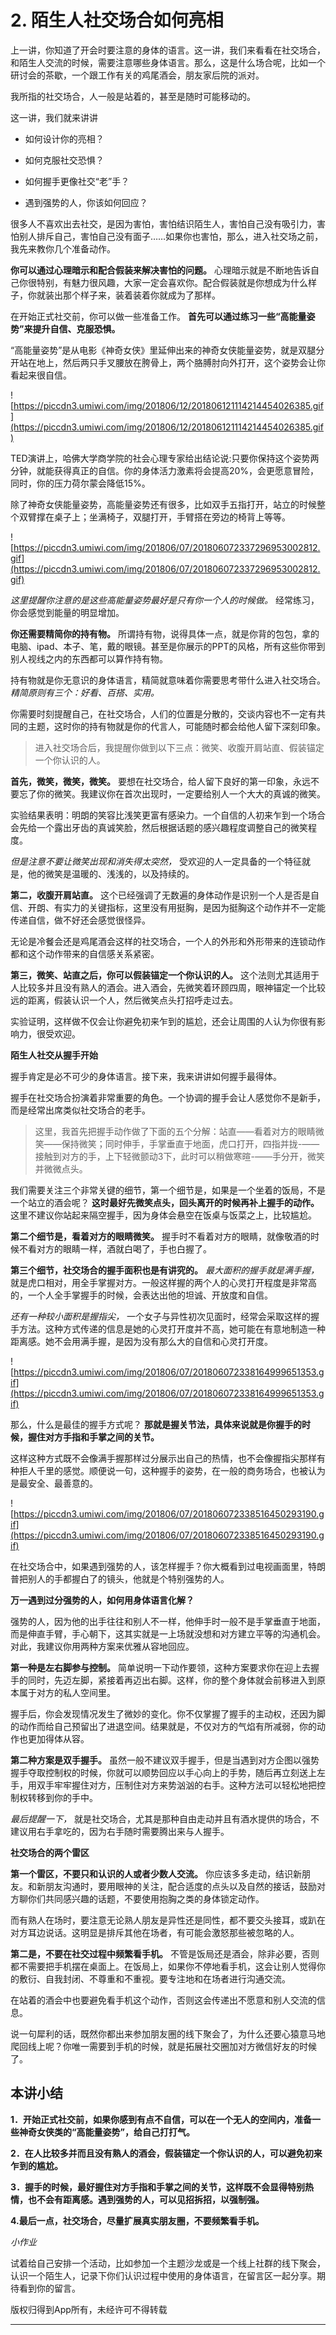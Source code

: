 # 2. 陌生人社交场合如何亮相

上一讲，你知道了开会时要注意的身体的语言。这一讲，我们来看看在社交场合，和陌生人交流的时候，需要注意哪些身体语言。那么，这是什么场合呢，比如一个研讨会的茶歇，一个跟工作有关的鸡尾酒会，朋友家后院的派对。

我所指的社交场合，人一般是站着的，甚至是随时可能移动的。

这一讲，我们就来讲讲

* 如何设计你的亮相？

* 如何克服社交恐惧？

* 如何握手更像社交“老”手？

* 遇到强势的人，你该如何回应？

很多人不喜欢出去社交，是因为害怕，害怕结识陌生人，害怕自己没有吸引力，害怕别人排斥自己，害怕自己没有面子……如果你也害怕，那么，进入社交场之前，我先来教你几个准备动作。

 **你可以通过心理暗示和配合假装来解决害怕的问题。** 心理暗示就是不断地告诉自己你很特别，有魅力很风趣，大家一定会喜欢你。配合假装就是你想成为什么样子，你就装出那个样子来，装着装着你就成为了那样。

在开始正式社交前，你可以做一些准备工作。 **首先可以通过练习一些“高能量姿势”来提升自信、克服恐惧。**

“高能量姿势”是从电影《神奇女侠》里延伸出来的神奇女侠能量姿势，就是双腿分开站在地上，然后两只手叉腰放在胯骨上，两个胳膊肘向外打开，这个姿势会让你看起来很自信。

![https://piccdn3.umiwi.com/img/201806/12/201806121114214454026385.gif](https://piccdn3.umiwi.com/img/201806/12/201806121114214454026385.gif)

TED演讲上，哈佛大学商学院的社会心理专家给出结论说:只要你保持这个姿势两分钟，就能获得真正的自信。你的身体活力激素将会提高20%，会更愿意冒险，同时，你的压力荷尔蒙会降低15%。

除了神奇女侠能量姿势，高能量姿势还有很多，比如双手五指打开，站立的时候整个双臂撑在桌子上；坐满椅子，双腿打开，手臂搭在旁边的椅背上等等。

![https://piccdn3.umiwi.com/img/201806/07/201806072337296953002812.gif](https://piccdn3.umiwi.com/img/201806/07/201806072337296953002812.gif)

 *这里提醒你注意的是这些高能量姿势最好是只有你一个人的时候做。* 经常练习，你会感觉到能量的明显增加。

 **你还需要精简你的持有物。** 所谓持有物，说得具体一点，就是你背的包包，拿的电脑、ipad、本子、笔，戴的眼镜。甚至是你展示的PPT的风格，所有这些你带到别人视线之内的东西都可以算作持有物。

持有物就是你无意识的身体语言，精简就意味着你需要思考带什么进入社交场合。 *精简原则有三个：好看、百搭、实用。*

你需要时刻提醒自己，在社交场合，人们的位置是分散的，交谈内容也不一定有共同的主题，这时你的持有物就是你的代言人，可能随时都会给他人留下深刻印象。

> 进入社交场合后，我提醒你做到以下三点：微笑、收腹开肩站直、假装锚定一个你认识的人。

 **首先，微笑，微笑，微笑。** 要想在社交场合，给人留下良好的第一印象，永远不要忘了你的微笑。我建议你在首次出现时，一定要给别人一个大大的真诚的微笑。

实验结果表明：明朗的笑容比浅笑更富有感染力。一个自信的人初来乍到一个场合会先给一个露出牙齿的真诚笑脸，然后根据话题的感兴趣程度调整自己的微笑程度。

 *但是注意不要让微笑出现和消失得太突然，* 受欢迎的人一定具备的一个特征就是，他的微笑是温暖的、浅浅的，以及持续的。

 **第二，收腹开肩站直。** 这个已经强调了无数遍的身体动作是识别一个人是否是自信、开朗、有实力的关键指标，这里没有用挺胸，是因为挺胸这个动作并不一定能传递自信，做不好还会感觉很怪异。

无论是冷餐会还是鸡尾酒会这样的社交场合，一个人的外形和外形带来的连锁动作都和这个动作带来的自信感关系紧密。

 **第三，微笑、站直之后，你可以假装锚定一个你认识的人。** 这个法则尤其适用于人比较多并且没有熟人的酒会。进入酒会，先微笑着环顾四周，眼神锚定一个比较远的距离，假装认识一个人，然后微笑点头打招呼走过去。

实验证明，这样做不仅会让你避免初来乍到的尴尬，还会让周围的人认为你很有影响力，很受欢迎。

 **陌生人社交从握手开始**

握手肯定是必不可少的身体语言。接下来，我来讲讲如何握手最得体。

握手在社交场合扮演着非常重要的角色。一个协调的握手会让人感觉你不是新手，而是经常出席类似社交场合的老手。

> 这里，我首先把握手动作做了下面的五个分解：站直——看着对方的眼睛微笑——保持微笑；同时伸手，手掌垂直于地面，虎口打开，四指并拢-——接触到对方的手，上下轻微颤动3下，此时可以稍做寒暄-——手分开，微笑并微微点头。

我们需要关注三个非常关键的细节，第一个细节是，如果是一个坐着的饭局，不是一个站立的酒会呢？ **这时最好先微笑点头，回头离开的时候再补上握手的动作。** 这里不建议你站起来隔空握手，因为身体会悬空在饭桌与饭菜之上，比较尴尬。

 **第二个细节是，看着对方的眼睛微笑。** 握手时不看着对方的眼睛，就像敬酒的时候不看对方的眼睛一样，酒就白喝了，手也白握了。

 **第三个细节，社交场合的握手面积也是有讲究的。**  *最大面积的握手就是满手握，* 就是虎口相对，用全手掌握对方。一般这样握的两个人的心灵打开程度是非常高的，一个人全手掌握手的时候，会表达出他的坦诚、开放度和自信。

 *还有一种较小面积是握指尖，* 一个女子与异性初次见面时，经常会采取这样的握手方法。这种方式传递的信息是她的心灵打开度并不高，她可能在有意地制造一种距离感。她不会用满手握，是因为没有那么大的自信和心灵打开度。

![https://piccdn3.umiwi.com/img/201806/07/201806072338164999651353.gif](https://piccdn3.umiwi.com/img/201806/07/201806072338164999651353.gif)

那么，什么是最佳的握手方式呢？ **那就是握关节法，具体来说就是你握手的时候，握住对方手指和手掌之间的关节。**

这样这种方式既不会像满手握那样过分展示出自己的热情，也不会像握指尖那样有种拒人千里的感觉。顺便说一句，这种握手的姿势，在一般的商务场合，也被认为是最安全、最善意的。

![https://piccdn3.umiwi.com/img/201806/07/201806072338516450293190.gif](https://piccdn3.umiwi.com/img/201806/07/201806072338516450293190.gif)

在社交场合中，如果遇到强势的人，该怎样握手？你大概看到过电视画面里，特朗普把别人的手都握白了的镜头，他就是个特别强势的人。

 **万一遇到过分强势的人，如何用身体语言化解？**

强势的人，因为他的出手往往和别人不一样，他伸手时一般不是手掌垂直于地面，而是伸直手臂，手心朝下，这其实就是一上场就没想和对方建立平等的沟通机会。对此，我建议你用两种方案来优雅从容地回应。

 **第一种是左右脚参与控制。** 简单说明一下动作要领，这种方案要求你在迎上去握手的同时，先迈左脚，紧接着再迈出右脚。这样，你的整个身体就会前移进入到原本属于对方的私人空间里。

握手后，你会发现情况发生了微妙的变化。你不仅掌握了握手的主动权，还因为脚的动作而给自己预留出了进退空间。结果就是，不仅对方的气焰有所减弱，你的动作也更加得体从容。

 **第二种方案是双手握手。** 虽然一般不建议双手握手，但是当遇到对方企图以强势握手夺取控制权的时候，你就可以顺势回应以手心向上的手势，随后再立刻送上左手，用双手牢牢握住对方，压制住对方来势汹汹的右手。这种方法可以轻松地把控制权转移到你的手中。

 *最后提醒一下，* 就是社交场合，尤其是那种自由走动并且有酒水提供的场合，不建议用右手拿吃的，因为右手随时需要腾出来与人握手。

 **社交场合的两个雷区**

 **第一个雷区，不要只和认识的人或者少数人交流。** 你应该多多走动，结识新朋友。和新朋友沟通时，要用眼神的关注，配合适度的点头以及自然的接话，鼓励对方聊你们共同感兴趣的话题，不要使用抱胸之类的身体锁定动作。

而有熟人在场时，要注意无论熟人朋友是异性还是同性，都不要交头接耳，或趴在对方耳边说话。这明显是排斥其他在场者，有可能会激怒那些被忽略的人。

 **第二是，不要在社交过程中频繁看手机。** 不管是饭局还是酒会，除非必要，否则都不需要把手机摆在桌面上。在饭局上，如果你不停地看手机，这会让别人觉得你的敷衍、自我封闭、不尊重和不重视。要专注地和在场者进行沟通交流。

在站着的酒会中也要避免看手机这个动作，否则这会传递出不愿意和别人交流的信息。

说一句犀利的话，既然你都出来参加朋友圈的线下聚会了，为什么还要心猿意马地爬回线上呢？你唯一需要到手机的时候，就是拓展社交圈加对方微信好友的时候了。

## 本讲小结

 **1．开始正式社交前，如果你感到有点不自信，可以在一个无人的空间内，准备一些神奇女侠类的“高能量姿势”，给自己打打气。**

 **2．在人比较多并而且没有熟人的酒会，假装锚定一个你认识的人，可以避免初来乍到的尴尬。**

 **3．握手的时候，最好握住对方手指和手掌之间的关节，这样既不会显得特别热情，也不会有距离感。遇到强势的人，可以见招拆招，以强制强。**

 **4.最后一点，社交场合，尽量扩展真实朋友圈，不要频繁看手机。**

 *小作业*

试着给自己安排一个活动，比如参加一个主题沙龙或是一个线上社群的线下聚会，认识一个陌生人，记录下你们认识过程中使用的身体语言，在留言区一起分享。期待看到你的留言。

版权归得到App所有，未经许可不得转载

---
